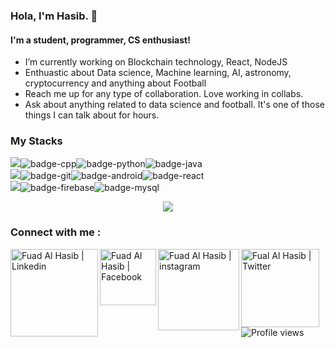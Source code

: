 ### Hola, I'm Hasib. 👋

#### I'm a student, programmer, CS enthusiast!



- I’m currently working on Blockchain technology, React, NodeJS
- Enthuastic about Data science, Machine learning, AI, astronomy, cryptocurrency and anything about Football
- Reach me up for any type of collaboration. Love working in collabs.
- Ask about anything related to data science and football. It's one of those things I can talk about for hours. 

### My Stacks
<img src="https://img.shields.io/badge/Languages-551515?style=for-the-badge&logo=plex&logoColor=FFFFFF">![badge-cpp](https://img.shields.io/badge/c%2B%2B-151515?style=for-the-badge&logo=c%2B%2B&logoColor=79740e&labelColor=151515)![badge-python](https://img.shields.io/badge/python-151515?style=for-the-badge&logo=python&logoColor=79740e&labelColor=151515)![badge-java](https://img.shields.io/badge/java-151515?style=for-the-badge&logo=java&logoColor=79740e&labelColor=151515) <br/>
<img src="https://img.shields.io/badge/Frameworks-551515?style=for-the-badge&logo=IPFS&logoColor=FFFFFF">![badge-git](https://img.shields.io/badge/git-151515?style=for-the-badge&logo=git&logoColor=79740e&labelColor=151515)![badge-android](https://img.shields.io/badge/android-151515?style=for-the-badge&logo=android&logoColor=79740e&labelColor=151515)![badge-react](https://img.shields.io/badge/react-151515?style=for-the-badge&logo=react&logoColor=79740e&labelColor=151515) <br/>
<img src="https://img.shields.io/badge/Database-551515?style=for-the-badge&logo=Redis&logoColor=FFFFFF">![badge-firebase](https://img.shields.io/badge/firebase-151515?style=for-the-badge&logo=firebase&logoColor=79740e&labelColor=151515)![badge-mysql](https://img.shields.io/badge/mysql-151515?style=for-the-badge&logo=mysql&logoColor=79740e&labelColor=151515)

<p align="center"><img src="https://github-readme-stats.vercel.app/api?username=HaaaSiiiib&&show_icons=true&title_color=ffffff&icon_color=bb2acf&text_color=daf7dc&bg_color=151515"></p>

### Connect with me :
<a href="https://www.linkedin.com/in/muhammad-fuad-al-hasib-b087221a1/">
  <img align="left" alt="Fuad Al Hasib | Linkedin" width="140px" src="https://img.shields.io/badge/fuadalhasib-151515?style=for-the-badge&logo=linkedin&logoColor=white" />
</a>
<a href="https://www.facebook.com/fuad.ALhasib/">
  <img align="left" alt="Fuad Al Hasib | Facebook" width="90px" src="https://img.shields.io/badge/hasib-151515?style=for-the-badge&logo=facebook&logoColor=white" />
</a>
<a href="https://www.instagram.com/haaasiiiib/">
  <img align="left" alt="Fuad Al Hasib | instagram" width="130px" src="https://img.shields.io/badge/haaasiiiib-151515?style=for-the-badge&logo=instagram&logoColor=white" />
</a>
<a href="https://twitter.com/HasibFuad">
  <img align="left" alt="Fual Al Hasib | Twitter" width="125px" src="https://img.shields.io/badge/hasibfuad-151515?style=for-the-badge&logo=twitter&logoColor=white" />
</a>

<br />
<br />


![Profile views](https://gpvc.arturio.dev/HaaaSiiiib)
